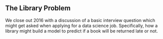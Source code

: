 ## The Library Problem

We close out 2016 with a discussion of a basic interview question which might get asked when applying for a data science job.  Specifically, how a library might build a model to predict if a book will be returned late or not.
